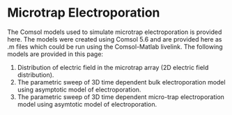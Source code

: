 # Microtrap Electroporation
The Comsol models used to simulate microtrap electroporation is provided here. The models were created using Comsol 5.6 and are provided here as .m files which could be run using the Comsol-Matlab livelink. The following models are provided in this page:
1. Distribution of electric field in the microtrap array (2D electric field distribution).
2. The parametric sweep of 3D time dependent bulk electroporation model using asymptotic model of electroporation.
3. The parametric sweep of 3D time dependent micro-trap electroporation model using asymtotic model of electroporation. 
